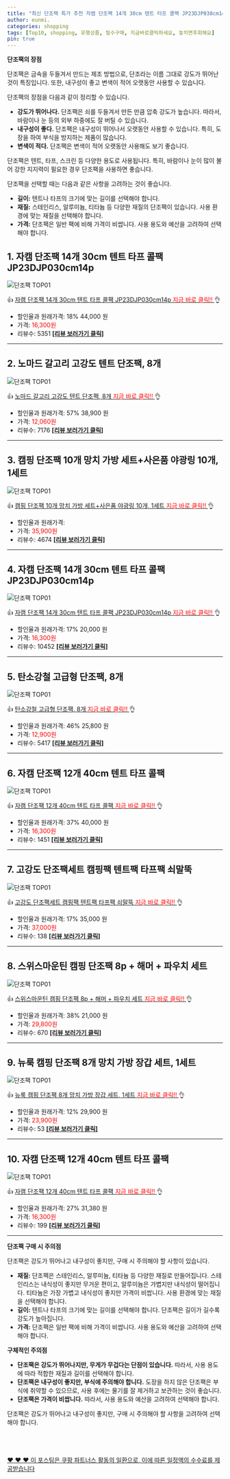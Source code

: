 ```yaml
---
title: "최신 단조팩 특가 추천 자캠 단조팩 14개 30cm 텐트 타프 콜팩 JP23DJP030cm14p 비교 장점"
author: eunmi.
categories: shopping
tags: [Top10, shopping, 유행상품, 필수구매, 지금바로클릭하세요, 놓치면후회해요]
pin: true
---
```

**단조팩의 장점**

단조팩은 금속을 두들겨서 만드는 제조 방법으로, 단조라는 이름 그대로 강도가 뛰어난 것이 특징입니다. 또한, 내구성이 좋고 변색이 적어 오랫동안 사용할 수 있습니다.

단조팩의 장점을 다음과 같이 정리할 수 있습니다.

* **강도가 뛰어나다.** 단조팩은 쇠를 두들겨서 만든 만큼 압축 강도가 높습니다. 따라서, 바람이나 눈 등의 외부 하중에도 잘 버틸 수 있습니다.
* **내구성이 좋다.** 단조팩은 내구성이 뛰어나서 오랫동안 사용할 수 있습니다. 특히, 도장을 하여 부식을 방지하는 제품이 많습니다.
* **변색이 적다.** 단조팩은 변색이 적어 오랫동안 사용해도 보기 좋습니다.

단조팩은 텐트, 타프, 스크린 등 다양한 용도로 사용됩니다. 특히, 바람이나 눈이 많이 불어 강한 지지력이 필요한 경우 단조팩을 사용하면 좋습니다.

단조팩을 선택할 때는 다음과 같은 사항을 고려하는 것이 좋습니다.

* **길이:** 텐트나 타프의 크기에 맞는 길이를 선택해야 합니다.
* **재질:** 스테인리스, 알루미늄, 티타늄 등 다양한 재질의 단조팩이 있습니다. 사용 환경에 맞는 재질을 선택해야 합니다.
* **가격:** 단조팩은 일반 팩에 비해 가격이 비쌉니다. 사용 용도와 예산을 고려하여 선택해야 합니다.

   

## 1. 자캠 단조팩 14개 30cm 텐트 타프 콜팩 JP23DJP030cm14p

![단조팩 TOP01](https://thumbnail6.coupangcdn.com/thumbnails/remote/230x230ex/image/vendor_inventory/3622/8a40b154cd9dd0672049b457dabd8e2bd19de958841296241218798dfac5.jpg)


👍 [자캠 단조팩 14개 30cm 텐트 타프 콜팩 JP23DJP030cm14p <font color=red> 지금 바로 클릭!! </font> ](https://link.coupang.com/re/AFFSDP?lptag=AF3617701&subid=GithubCoopas&pageKey=7166863251&traceid=V0-153&itemId=18047215541&vendorItemId=85219284080) 👌 


- 할인율과 원래가격: 18%  44,000   원
- 가격: <span style='color:red'>16,300원</span>
- 리뷰수: 5351  [**[리뷰 보러가기 클릭]**](https://link.coupang.com/re/AFFSDP?lptag=AF3617701&subid=GithubCoopas&pageKey=7166863251&traceid=V0-153&itemId=18047215541&vendorItemId=85219284080)

---


   

## 2. 노마드 갈고리 고강도 텐트 단조팩, 8개

![단조팩 TOP01](https://thumbnail9.coupangcdn.com/thumbnails/remote/230x230ex/image/retail/images/2020/07/10/19/2/176a786d-5880-4427-ab14-d285baeab4a9.jpg)


👍 [노마드 갈고리 고강도 텐트 단조팩, 8개 <font color=red> 지금 바로 클릭!! </font> ](https://link.coupang.com/re/AFFSDP?lptag=AF3617701&subid=GithubCoopas&pageKey=1819814621&traceid=V0-153&itemId=3096859262&vendorItemId=71084663798) 👌 


- 할인율과 원래가격: 57%  38,900   원
- 가격: <span style='color:red'>12,060원</span>
- 리뷰수: 7176  [**[리뷰 보러가기 클릭]**](https://link.coupang.com/re/AFFSDP?lptag=AF3617701&subid=GithubCoopas&pageKey=1819814621&traceid=V0-153&itemId=3096859262&vendorItemId=71084663798)

---


   

## 3. 캠핑 단조팩 10개 망치 가방 세트+사은품 야광링 10개, 1세트

![단조팩 TOP01](https://thumbnail7.coupangcdn.com/thumbnails/remote/230x230ex/image/vendor_inventory/7f9e/57ffacbb0249911423deec4286db2cf8104e610effe28b16c153166236b5.jpg)


👍 [캠핑 단조팩 10개 망치 가방 세트+사은품 야광링 10개, 1세트 <font color=red> 지금 바로 클릭!! </font> ](https://link.coupang.com/re/AFFSDP?lptag=AF3617701&subid=GithubCoopas&pageKey=7258113930&traceid=V0-153&itemId=18479911094&vendorItemId=76569560652) 👌 


- 할인율과 원래가격: 
- 가격: <span style='color:red'>35,900원</span>
- 리뷰수: 4674  [**[리뷰 보러가기 클릭]**](https://link.coupang.com/re/AFFSDP?lptag=AF3617701&subid=GithubCoopas&pageKey=7258113930&traceid=V0-153&itemId=18479911094&vendorItemId=76569560652)

---


   

## 4. 자캠 단조팩 14개 30cm 텐트 타프 콜팩 JP23DJP030cm14p

![단조팩 TOP01](https://thumbnail6.coupangcdn.com/thumbnails/remote/230x230ex/image/vendor_inventory/3622/8a40b154cd9dd0672049b457dabd8e2bd19de958841296241218798dfac5.jpg)


👍 [자캠 단조팩 14개 30cm 텐트 타프 콜팩 JP23DJP030cm14p <font color=red> 지금 바로 클릭!! </font> ](https://link.coupang.com/re/AFFSDP?lptag=AF3617701&subid=GithubCoopas&pageKey=7166863251&traceid=V0-153&itemId=18047215541&vendorItemId=85219284080) 👌 


- 할인율과 원래가격: 17%  20,000   원
- 가격: <span style='color:red'>16,300원</span>
- 리뷰수: 10452  [**[리뷰 보러가기 클릭]**](https://link.coupang.com/re/AFFSDP?lptag=AF3617701&subid=GithubCoopas&pageKey=7166863251&traceid=V0-153&itemId=18047215541&vendorItemId=85219284080)

---


   

## 5. 탄소강철 고급형 단조팩, 8개

![단조팩 TOP01](https://thumbnail8.coupangcdn.com/thumbnails/remote/230x230ex/image/vendor_inventory/78d8/7e4ae4c1a7b1a3e6246cc07073149d3266f1abc66ab4422b1acbacd5f970.png)


👍 [탄소강철 고급형 단조팩, 8개 <font color=red> 지금 바로 클릭!! </font> ](https://link.coupang.com/re/AFFSDP?lptag=AF3617701&subid=GithubCoopas&pageKey=5690435562&traceid=V0-153&itemId=9421069928&vendorItemId=87242319609) 👌 


- 할인율과 원래가격: 46%  25,800   원
- 가격: <span style='color:red'>12,900원</span>
- 리뷰수: 5417  [**[리뷰 보러가기 클릭]**](https://link.coupang.com/re/AFFSDP?lptag=AF3617701&subid=GithubCoopas&pageKey=5690435562&traceid=V0-153&itemId=9421069928&vendorItemId=87242319609)

---


   

## 6. 자캠 단조팩 12개 40cm 텐트 타프 콜팩

![단조팩 TOP01](https://thumbnail9.coupangcdn.com/thumbnails/remote/230x230ex/image/vendor_inventory/977a/d841fe0d609da78cae37a1645c115b2e0cd37014f0aba523068cf7bc520b.jpg)


👍 [자캠 단조팩 12개 40cm 텐트 타프 콜팩 <font color=red> 지금 바로 클릭!! </font> ](https://link.coupang.com/re/AFFSDP?lptag=AF3617701&subid=GithubCoopas&pageKey=7166863251&traceid=V0-153&itemId=18047331700&vendorItemId=85219260288) 👌 


- 할인율과 원래가격: 37%  40,000   원
- 가격: <span style='color:red'>16,300원</span>
- 리뷰수: 1451  [**[리뷰 보러가기 클릭]**](https://link.coupang.com/re/AFFSDP?lptag=AF3617701&subid=GithubCoopas&pageKey=7166863251&traceid=V0-153&itemId=18047331700&vendorItemId=85219260288)

---


   

## 7. 고강도 단조팩세트 캠핑팩 텐트팩 타프팩 쇠말뚝

![단조팩 TOP01](https://thumbnail6.coupangcdn.com/thumbnails/remote/230x230ex/image/vendor_inventory/1009/ccd89b161cc1da8d8207829a435415ccc25b5cfcbd7504da1e688e4cf976.jpg)


👍 [고강도 단조팩세트 캠핑팩 텐트팩 타프팩 쇠말뚝 <font color=red> 지금 바로 클릭!! </font> ](https://link.coupang.com/re/AFFSDP?lptag=AF3617701&subid=GithubCoopas&pageKey=7292317350&traceid=V0-153&itemId=18641579479&vendorItemId=85777717032) 👌 


- 할인율과 원래가격: 17%  35,000   원
- 가격: <span style='color:red'>37,000원</span>
- 리뷰수: 138  [**[리뷰 보러가기 클릭]**](https://link.coupang.com/re/AFFSDP?lptag=AF3617701&subid=GithubCoopas&pageKey=7292317350&traceid=V0-153&itemId=18641579479&vendorItemId=85777717032)

---


   

## 8. 스위스마운틴 캠핑 단조팩 8p + 해머 + 파우치 세트

![단조팩 TOP01](https://thumbnail8.coupangcdn.com/thumbnails/remote/230x230ex/image/retail/images/3634248087324-ebfcca2f-cb6d-4a6c-8b2e-397563fbb867.jpg)


👍 [스위스마운틴 캠핑 단조팩 8p + 해머 + 파우치 세트 <font color=red> 지금 바로 클릭!! </font> ](https://link.coupang.com/re/AFFSDP?lptag=AF3617701&subid=GithubCoopas&pageKey=1920045216&traceid=V0-153&itemId=3260034071&vendorItemId=71284447167) 👌 


- 할인율과 원래가격: 38%  21,000   원
- 가격: <span style='color:red'>29,800원</span>
- 리뷰수: 670  [**[리뷰 보러가기 클릭]**](https://link.coupang.com/re/AFFSDP?lptag=AF3617701&subid=GithubCoopas&pageKey=1920045216&traceid=V0-153&itemId=3260034071&vendorItemId=71284447167)

---


   

## 9. 뉴룩 캠핑 단조팩 8개 망치 가방 장갑 세트, 1세트

![단조팩 TOP01](https://thumbnail6.coupangcdn.com/thumbnails/remote/230x230ex/image/vendor_inventory/1f61/dde031de23a126a4057431ab1ce3f2d29f15ba202ef686cbdba84e49e368.png)


👍 [뉴룩 캠핑 단조팩 8개 망치 가방 장갑 세트, 1세트 <font color=red> 지금 바로 클릭!! </font> ](https://link.coupang.com/re/AFFSDP?lptag=AF3617701&subid=GithubCoopas&pageKey=6763002053&traceid=V0-153&itemId=15855464297&vendorItemId=85813150569) 👌 


- 할인율과 원래가격: 12%  29,900   원
- 가격: <span style='color:red'>23,900원</span>
- 리뷰수: 53  [**[리뷰 보러가기 클릭]**](https://link.coupang.com/re/AFFSDP?lptag=AF3617701&subid=GithubCoopas&pageKey=6763002053&traceid=V0-153&itemId=15855464297&vendorItemId=85813150569)

---


   

## 10. 자캠 단조팩 12개 40cm 텐트 타프 콜팩

![단조팩 TOP01](https://thumbnail9.coupangcdn.com/thumbnails/remote/230x230ex/image/vendor_inventory/977a/d841fe0d609da78cae37a1645c115b2e0cd37014f0aba523068cf7bc520b.jpg)


👍 [자캠 단조팩 12개 40cm 텐트 타프 콜팩 <font color=red> 지금 바로 클릭!! </font> ](https://link.coupang.com/re/AFFSDP?lptag=AF3617701&subid=GithubCoopas&pageKey=7166863251&traceid=V0-153&itemId=18047331700&vendorItemId=85219260288) 👌 


- 할인율과 원래가격: 27%  31,380   원
- 가격: <span style='color:red'>16,300원</span>
- 리뷰수: 199  [**[리뷰 보러가기 클릭]**](https://link.coupang.com/re/AFFSDP?lptag=AF3617701&subid=GithubCoopas&pageKey=7166863251&traceid=V0-153&itemId=18047331700&vendorItemId=85219260288)

---
**단조팩 구매 시 주의점**

단조팩은 강도가 뛰어나고 내구성이 좋지만, 구매 시 주의해야 할 사항이 있습니다.

* **재질:** 단조팩은 스테인리스, 알루미늄, 티타늄 등 다양한 재질로 만들어집니다. 스테인리스는 내식성이 좋지만 무거운 편이고, 알루미늄은 가볍지만 내식성이 떨어집니다. 티타늄은 가장 가볍고 내식성이 좋지만 가격이 비쌉니다. 사용 환경에 맞는 재질을 선택해야 합니다.
* **길이:** 텐트나 타프의 크기에 맞는 길이를 선택해야 합니다. 단조팩은 길이가 길수록 강도가 높아집니다.
* **가격:** 단조팩은 일반 팩에 비해 가격이 비쌉니다. 사용 용도와 예산을 고려하여 선택해야 합니다.

**구체적인 주의점**

* **단조팩은 강도가 뛰어나지만, 무게가 무겁다는 단점이 있습니다.** 따라서, 사용 용도에 따라 적합한 재질과 길이를 선택해야 합니다.
* **단조팩은 내구성이 좋지만, 부식에 주의해야 합니다.** 도장을 하지 않은 단조팩은 부식에 취약할 수 있으므로, 사용 후에는 물기를 잘 제거하고 보관하는 것이 좋습니다.
* **단조팩은 가격이 비쌉니다.** 따라서, 사용 용도와 예산을 고려하여 선택해야 합니다.

단조팩은 강도가 뛰어나고 내구성이 좋지만, 구매 시 주의해야 할 사항을 고려하여 선택해야 합니다.<br><br><br><br><br> [ ❤ ❤ ❤ 이 포스팅은 쿠팡 파트너스 활동의 일환으로, 이에 따른 일정액의 수수료를 제공받습니다](https://link.coupang.com/a/bcEFyh)